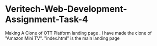 # Veritech-Web-Development-Assignment-Task-4
Making A Clone of OTT Platform landing page . I have made the clone of "Amazon Mini TV".  "index.html" is the main landing page
